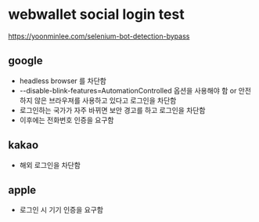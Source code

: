 # webwallet social login test

https://yoonminlee.com/selenium-bot-detection-bypass

## google

- headless browser 를 차단함
- --disable-blink-features=AutomationControlled 옵션을 사용해야 함 or 안전하지 않은 브라우져를 사용하고 있다고 로그인을 차단함
- 로그인하는 국가가 자주 바뀌면 보안 경고를 하고 로그인을 차단함
- 이후에는 전화번호 인증을 요구함

## kakao

- 해외 로그인을 차단함

## apple

- 로그인 시 기기 인증을 요구함

